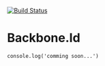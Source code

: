 [![Build Status](https://secure.travis-ci.org/Ask11/backbone-id.png?branch=master)](https://travis-ci.org/Ask11/backbone-id)

# Backbone.Id

    console.log('comming soon...')